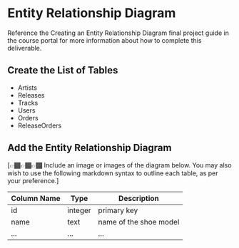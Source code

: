 # Entity Relationship Diagram

Reference the Creating an Entity Relationship Diagram final project guide in the course portal for more information about how to complete this deliverable.

## Create the List of Tables

- Artists
- Releases
- Tracks
- Users
- Orders
- ReleaseOrders

## Add the Entity Relationship Diagram

[👉🏾👉🏾👉🏾 Include an image or images of the diagram below. You may also wish to use the following markdown syntax to outline each table, as per your preference.]

| Column Name | Type    | Description            |
| ----------- | ------- | ---------------------- |
| id          | integer | primary key            |
| name        | text    | name of the shoe model |
| ...         | ...     | ...                    |
